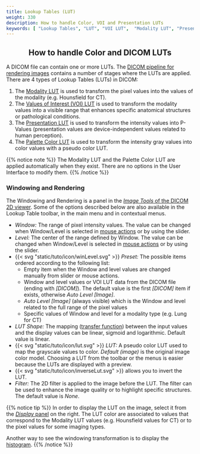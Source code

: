 ```yaml
---
title: Lookup Tables (LUT)
weight: 330
description: How to handle Color, VOI and Presentation LUTs
keywords: [ "Lookup Tables", "LUT", "VOI LUT",  "Modality LUT", "Presentation LUT", "DICOM LUT", "DICOM VOI LUT", "DICOM Modality LUT", "DICOM Presentation LUT", "DICOM viewer", "free DICOM viewer"]
---
```


## <center>How to handle Color and DICOM LUTs</center>

A DICOM file can contain one or more LUTs. The [DICOM pipeline for rendering images](https://dicom.nema.org/medical/dicom/current/output/chtml/part04/sect_N.2.html) contains a number of stages where the LUTs are applied. There are 4 types of Lookup Tables (LUTs) in DICOM:
1. The [Modality LUT](https://dicom.nema.org/medical/dicom/current/output/chtml/part03/sect_C.11.html) is used to transform the pixel values into the values of the modality (e.g. Hounsfield for CT).
2. The [Values of Interest (VOI) LUT](https://dicom.nema.org/medical/dicom/current/output/chtml/part03/sect_C.11.2.html) is used to transform the modality values into a visible range that enhances specific anatomical structures or pathological conditions.
3. The [Presentation LUT](https://dicom.nema.org/medical/dicom/current/output/chtml/part03/sect_C.11.6.html) is used to transform the intensity values into P-Values (presentation values are device-independent values related to human perception).
4. The [Palette Color LUT](https://dicom.nema.org/medical/dicom/current/output/chtml/part03/sect_C.7.9.html) is used to transform the intensity gray values into color values with a pseudo color LUT.

{{% notice note %}}
The Modality LUT and the Palette Color LUT are applied automatically when they exist. There are no options in the User Interface to modify them.
{{% /notice %}}

### Windowing and Rendering
The Windowing and Rendering is a panel in the [_Image Tools_ of the DICOM 2D viewer](../dicom-2d-viewer/#image-tools). Some of the options described below are also available in the Lookup Table toolbar, in the main menu and in contextual menus.

* _Window:_ The range of pixel intensity values. The value can be changed when Window/Level is selected in [mouse actions](../dicom-2d-viewer/#toolbars) or by using the slider.
* _Level:_ The center of the range defined by Window. The value can be changed when Window/Level is selected in [mouse actions](../dicom-2d-viewer/#toolbars) or by using the slider.
* {{< svg "static/tuto/icon/winLevel.svg" >}} _Preset:_ The possible items ordered according to the following list:
  * Empty item when the Window and level values are changed manually from slider or mouse actions. 
  * Window and level values or VOI LUT data from the DICOM file (ending with _[DICOM]_). The default value is the first _[DICOM]_ item if exists, otherwise _Auto Level [Image]_.
  * _Auto Level [Image]_  (always visible) which is the Window and level related to the full range of the pixel values
  * Specific values of Window and level for a modality type  (e.g. Lung for CT)
* _LUT Shape:_ The mapping ([transfer function](https://dicom.nema.org/medical/dicom/current/output/chtml/part17/chapter_Y.html)) between the input values and the display values can be linear, sigmoid and logarithmic. Default value is linear.
* {{< svg "static/tuto/icon/lut.svg" >}} _LUT:_ A pseudo color LUT used to map the grayscale values to color. _Default (image)_ is the original image color model. Choosing a LUT from the toolbar or the menus is easier because the LUTs are displayed with a preview.
* {{< svg "static/tuto/icon/inverseLut.svg" >}} allows you to invert the LUT.
* _Filter:_ The 2D filter is applied to the image before the LUT. The filter can be used to enhance the image quality or to highlight specific structures. The default value is _None_.

{{% notice tip %}}
In order to display the LUT on the image, select it from the [_Display_ panel](../dicom-2d-viewer/#display) on the right. The LUT color are associated to values that correspond to the Modality LUT values (e.g. Hounsfield values for CT) or to the pixel values for some imaging types.

Another way to see the windowing transformation is to display the [histogram](../histogram).
{{% /notice %}}
